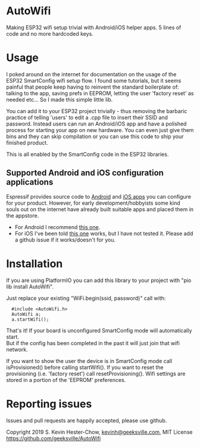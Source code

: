 # AutoWifi

Making ESP32 wifi setup trivial with Android/iOS helper apps.  5 lines of code and no more hardcoded keys.

# Usage

I poked around on the internet for documentation on the usage of the ESP32 SmartConfig
wifi setup flow.  I found some tutorials, but it seems painful that people keep having
to reinvent the standard boilerplate of: talking to the app, saving prefs in EEPROM,
letting the user 'factory reset' as needed etc...  So I made this simple little lib.

You can add it to your ESP32 project trivially - thus removing the barbaric practice of
telling 'users' to edit a .cpp file to insert their SSID and password.  Instead users
can run an Android/iOS app and have a polished process for starting your app on new hardware.
You can even just give them bins and they can skip compilation or you can use this code to
ship your finished product.

This is all enabled by the SmartConfig code in the ESP32 libraries.  

## Supported Android and iOS configuration applications

Espressif provides source code to [Android](https://github.com/EspressifApp/EsptouchForAndroid) and [iOS apps](https://github.com/EspressifApp/EsptouchForIOS) you can configure for your product.
However, for early development/hobbyists some kind souls out on the internet have already
built suitable apps and placed them in the appstore.  

* For Android I recommend [this one](https://play.google.com/store/apps/details?id=com.iotmaker&rdid=com.iotmaker).
* For iOS I've been told [this one](https://itunes.apple.com/us/app/espressif-esptouch/id1071176700?mt=8) works,
but I have not tested it.  Please add a github issue if it works/doesn't for you.

# Installation

If you are using PlatformIO you can add this library to your project with "pio lib install AutoWifi".

Just replace your existing "WiFi.begin(ssid, password)" call with:
```
  #include <AutoWifi.h>
  AutoWifi a;
  a.startWifi();
```

That's it!  If your board is unconfigured SmartConfig mode will automatically start.  
But if the config has been completed in the past it will just join that wifi network.

If you want to show the user the device is in SmartConfig mode call isProvisioned() before calling startWifi().
If you want to reset the provisioning (i.e. 'factory reset') call resetProvisioning().  Wifi settings are stored
in a portion of the 'EEPROM' preferences.

# Reporting issues

Issues and pull requests are happily accepted, please use github.

Copyright 2019 S. Kevin Hester-Chow, kevinh@geeksville.com, MIT License
https://github.com/geeksville/AutoWifi
